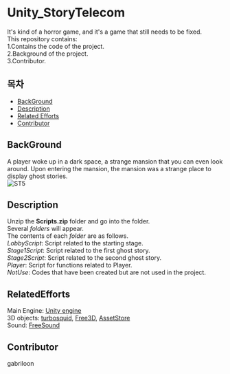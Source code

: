 # Unity_StoryTelecom
It's kind of a horror game, and it's a game that still needs to be fixed.<br>
This repository contains:<br>
	1.Contains the code of the project.<br>
	2.Background of the project.<br>
	3.Contributor.<br>
	
## 목차
- [BackGround](#BackGround)
- [Description](#Description)
- [Related Efforts](#RelatedEfforts)
- [Contributor](#Contributor)



## BackGround
A player woke up in a dark space, a strange mansion that you can even look around.
Upon entering the mansion, the mansion was a strange place to display ghost stories.<br>
![ST5](https://user-images.githubusercontent.com/33173322/116454880-66060580-a89b-11eb-8812-fb1054af893d.png)<br>


## Description
Unzip the **Scripts.zip** folder and go into the folder.<br>
Several *folders* will appear.<br>
The contents of each *folder* are as follows.<br>
*LobbyScript*: Script related to the starting stage.<br>
*Stage1Script*: Script related to the first ghost story.<br>
*Stage2Script*: Script related to the second ghost story.<br>
*Player*: Script for functions related to Player.<br>
*NotUse*: Codes that have been created but are not used in the project.<br>

## RelatedEfforts
Main Engine: [Unity engine](https://unity.com/kr)<br>
3D objects: [turbosquid](https://www.turbosquid.com/),  [Free3D](https://free3d.com/),  [AssetStore](https://assetstore.unity.com/) <br>
Sound: [FreeSound](https://www.turbosquid.com/)
## Contributor
gabriloon
